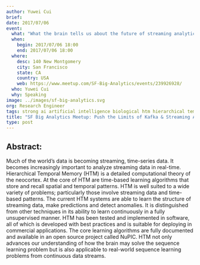 ```yaml
---
author: Yuwei Cui
brief:
date: 2017/07/06
event:
  what: "What the brain tells us about the future of streaming analytics"
  when:
    begin: 2017/07/06 18:00
    end: 2017/07/06 18:00
  where:
    desc: 140 New Montgomery
    city: San Francisco
    state: CA
    country: USA
    web: https://www.meetup.com/SF-Big-Analytics/events/239926928/
  who: Yuwei Cui
  why: Speaking
image: ../images/sf-big-analytics.svg
org: Research Engineer
tags: strong ai artificial intelligence biological htm hierarchical temporal memory computing like the brain
title: "SF Big Analytics Meetup: Push the Limits of Kafka & Streaming Analytics with Hierarchal Temporal Memory"
type: post
---
```

## Abstract:

Much of the world’s data is becoming streaming, time-series data. It becomes
increasingly important to analyze streaming data in real-time. Hierarchical
Temporal Memory (HTM) is a detailed computational theory of the neocortex. At
the core of HTM are time-based learning algorithms that store and recall spatial
and temporal patterns. HTM is well suited to a wide variety of problems;
particularly those involve streaming data and time-based patterns. The current
HTM systems are able to learn the structure of streaming data, make predictions
and detect anomalies. It is distinguished from other techniques in its ability
to learn continuously in a fully unsupervised manner. HTM has been tested and
implemented in software, all of which is developed with best practices and is
suitable for deploying in commercial applications. The core learning algorithms
are fully documented and available in an open source project called NuPIC. HTM
not only advances our understanding of how the brain may solve the sequence
learning problem but is also applicable to real-world sequence learning problems
from continuous data streams.
